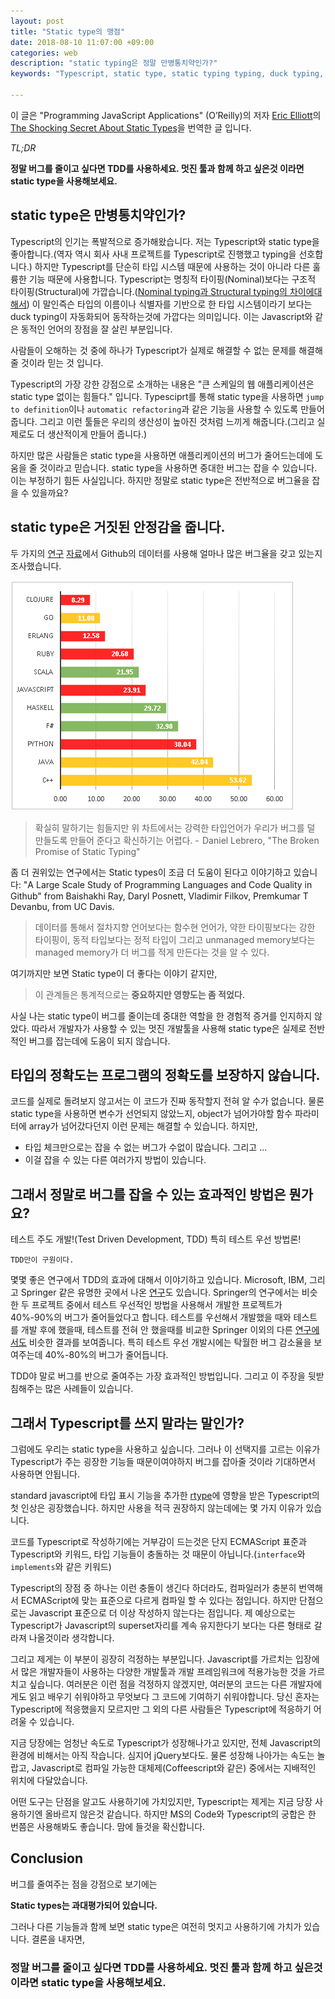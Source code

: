 ```yaml
---
layout: post
title: "Static type의 맹점"
date: 2018-08-10 11:07:00 +09:00
categories: web
description: "static typing은 정말 만병통치약인가?"
keywords: "Typescript, static type, static typing typing, duck typing, bug density, 버그, 타입스크립트, Javascript, 자바스크립트"

---
```


이 글은 "Programming JavaScript Applications" (O’Reilly)의 저자 [Eric Elliott](https://medium.com/@_ericelliott)의 [The Shocking Secret About Static Types](https://medium.com/javascript-scene/the-shocking-secret-about-static-types-514d39bf30a3)을 번역한 글 입니다.

*TL;DR*

**정말 버그를 줄이고 싶다면 TDD를 사용하세요. 멋진 툴과 함께 하고 싶은것 이라면 static type을 사용해보세요.**

## static type은 만병통치약인가?

Typescript의 인기는 폭발적으로 증가해왔습니다. 저는 Typescript와 static type을 좋아합니다.(역자 역시 회사 사내 프로젝트를 Typescript로 진행했고 typing을 선호합니다.) 하지만 Typescript를 단순히 타입 시스템 때문에 사용하는 것이 아니라 다른 훌륭한 기능 때문에 사용합니다. Typescript는 명칭적 타이핑(Nominal)보다는 구조적 타이핑(Structural)에 가깝습니다.([Nominal typing과 Structural typing의 차이에대 해서](https://medium.com/@thejameskyle/type-systems-structural-vs-nominal-typing-explained-56511dd969f4)) 이 말인즉슨 타입의 이름이나 식별자를 기반으로 한 타입 시스템이라기 보다는 duck typing이 자동화되어 동작하는것에 가깝다는 의미입니다. 이는 Javascript와 같은 동적인 언어의 장점을 잘 살린 부분입니다.

사람들이 오해하는 것 중에 하나가 Typescript가 실제로 해결할 수 없는 문제를 해결해 줄 것이라 믿는 것 입니다.

Typescript의 가장 강한 강점으로 소개하는 내용은 "큰 스케일의 웹 애플리케이션은 static type 없이는 힘들다." 입니다. Typesciprt를 통해 static type을 사용하면 `jump to definition`이나 `automatic refactoring`과 같은 기능을 사용할 수 있도록 만들어줍니다. 그리고 이런 툴들은 우리의 생산성이 높아진 것처럼 느끼게 해줍니다.(그리고 실제로도 더 생산적이게 만들어 줍니다.)

하지만 많은 사람들은 static type을 사용하면 애플리케이션의 버그가 줄어드는데에 도움을 줄 것이라고 믿습니다. static type을 사용하면 중대한 버그는 잡을 수 있습니다. 이는 부정하기 힘든 사실입니다. 하지만 정말로 static type은 전반적으로 버그율을 잡을 수 있을까요?

## static type은 거짓된 안정감을 줍니다.

두 가지의 [연구](https://labs.ig.com/static-typing-promise) [자료](http://macbeth.cs.ucdavis.edu/lang_study.pdf)에서 Github의 데이터를 사용해 얼마나 많은 버그율을 갖고 있는지 조사했습니다.

![](/assets/bug-density-100-stars.png)

> 확실히 말하기는 힘들지만 위 차트에서는 강력한 타입언어가 우리가 버그를 덜 만들도록 만들어 준다고 확신하기는 어렵다. -  Daniel Lebrero, "The Broken Promise of Static Typing"

좀 더 권위있는 연구에서는 Static types이 조금 더 도움이 된다고 이야기하고 있습니다: "A Large Scale Study of Programming Languages and Code Quality in Github" from Baishakhi Ray, Daryl Posnett, Vladimir Filkov, Premkumar T Devanbu, from UC Davis.

> 데이터를 통해서 절차지향 언어보다는 함수현 언어가, 약한 타이핑보다는 강한 타이핑이, 동적 타입보다는 정적 타입이 그리고 unmanaged memory보다는 managed memory가 더 버그를 적게 만든다는 것을 알 수 있다.

여기까지만 보면 Static type이 더 좋다는 이야기 같지만,

> 이 관계들은 통계적으로는 **중요하지만 영향도는 좀 적었다.**

사실 나는 static type이 버그를 줄이는데 중대한 역할을 한 경험적 증거를 인지하지 않았다. 따라서 개발자가 사용할 수 있는 멋진 개발툴을 사용해 static type은 실제로 전반적인 버그를 잡는데에 도움이 되지 않습니다.

## 타입의 정확도는 프로그램의 정확도를 보장하지 않습니다.

코드를 실제로 돌려보지 않고서는 이 코드가 진짜 동작할지 전혀 알 수가 없습니다. 물론 static type을 사용하면 변수가 선언되지 않았느지, object가 넘어가야할 함수 파라미터에 array가 넘어갔다던지 이런 문제는 해결할 수 있습니다. 하지만,

* 타입 체크만으로는 잡을 수 없는 버그가 수없이 많습니다. 그리고 ...
* 이걸 잡을 수 있는 다른 여러가지 방법이 있습니다.

## 그래서 정말로 버그를 잡을 수 있는 효과적인 방법은 뭔가요?

테스트 주도 개발!(Test Driven Development, TDD) 특히 테스트 우선 방법론!

	TDD만이 구원이다.

몇몇 좋은 연구에서 TDD의 효과에 대해서 이야기하고 있습니다. Microsoft, IBM, 그리고 Springer 같은 유명한 곳에서 나온 [연구](https://link.springer.com/article/10.1007%2Fs10664-008-9062-z)도 있습니다. Springer의 연구에서는 비슷한 두 프로젝트 중에서 테스트 우선적인 방법을 사용해서 개발한 프로젝트가 40%-90%의 버그가 줄어들었다고 합니다. 테스트를 우선해서 개발했을 때와 테스트를 개발 후에 했을때, 테스트를 전혀 안 했을때를 비교한 Springer 이외의 다른 [연구에서도](https://www.computer.org/csdl/mags/so/2007/03/s3024.pdf) 비슷한 결과를 보여줍니다. 특히 테스트 우선 개발시에는 탁월한 버그 감소율을 보여주는데 40%-80%의 버그가 줄어듭니다.

TDD야 말로 버그를 반으로 줄여주는 가장 효과적인 방법입니다. 그리고 이 주장을 뒷받침해주는 많은 사례들이 있습니다.

## 그래서 Typescript를 쓰지 말라는 말인가?

그럼에도 우리는 static type을 사용하고 싶습니다. 그러나 이 선택지를 고르는 이유가 Typescript가 주는 굉장한 기능들 때문이여야하지 버그를 잡아줄 것이라 기대하면서 사용하면 안됩니다.

standard javascript에 타입 표시 기능을 추가한 [rtype](https://github.com/ericelliott/rtype)에 영향을 받은 Typescript의 첫 인상은 굉장했습니다. 하지만 사용을 적극 권장하지 않는데에는 몇 가지 이유가 있습니다.

코드를 Typescript로 작성하기에는 거부감이 드는것은 단지 ECMAScript 표준과 Typescript와 키워드, 타입 기능들이 충돌하는 것 때문이 아닙니다.(`interface`와 `implements`와 같은 키워드)

Typescript의 장점 중 하나는 이런 충돌이 생긴다 하더라도, 컴파일러가 충분히 번역해서 ECMAScript에 맞는 표준으로 다르게 컴파일 할 수 있다는 점입니다. 하지만 단점으로는 Javascript 표준으로 더 이상 작성하지 않는다는 점입니다. 제 예상으로는 Typescript가 Javascript의 superset자리를 계속 유지한다기 보다는 다른 형태로 갈라져 나올것이라 생각합니다.

그리고 제게는 이 부분이 굉장히 걱정하는 부분입니다. Javascript를 가르치는 입장에서 많은 개발자들이 사용하는 다양한 개발툴과 개발 프레임워크에 적용가능한 것을 가르치고 싶습니다. 여러분은 이런 점을 걱정하지 않겠지만, 여러분의 코드는 다른 개발자에게도 읽고 배우기 쉬워야하고 무엇보다 그 코드에 기여하기 쉬워야합니다. 당신 혼자는 Typescript에 적응했을지 모르지만 그 외의 다른 사람들은 Typescript에 적응하기 어려울 수 있습니다.

지금 당장에는 엄청난 속도로 Typescript가 성장해나가고 있지만, 전체 Javascript의 환경에 비해서는 아직 작습니다. 심지어 jQuery보다도. 물론 성장해 나아가는 속도는 놀랍고, Javascript로 컴파일 가능한 대체제(Coffeescript와 같은) 중에서는 지배적인 위치에 다달았습니다.

어떤 도구는 단점을 알고도 사용하기에 가치있지만, Typescript는 제게는 지금 당장 사용하기엔 올바르지 않은것 같습니다. 하지만 MS의 Code와 Typescript의 궁합은 한 번쯤은 사용해봐도 좋습니다. 맘에 들것을 확신합니다.

## Conclusion

버그를 줄여주는 점을 강점으로 보기에는

**Static types는 과대평가되어 있습니다.**

그러나 다른 기능들과 함께 보면 static type은 여전히 멋지고 사용하기에 가치가 있습니다.
결론을 내자면,

### 정말 버그를 줄이고 싶다면 TDD를 사용하세요. 멋진 툴과 함께 하고 싶은것 이라면 static type을 사용해보세요.
